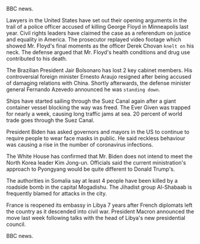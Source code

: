 BBC news.

Lawyers in the United States have set out their opening arguments in the trail of a police officer accused of killing George Floyd in Minneapolis last year. Civil rights leaders have claimed the case as a referendum on justice and equality in America. The prosecutor replayed video footage which showed Mr. Floyd's final moments as the officer Derek Chovan `knelt on` his neck. The defense argued that Mr. Floyd's health conditions and drug use contributed to his death.

The Brazilian President Jair Bolsonaro has lost 2 key cabinet members. His controversial foreign minister Ernesto Araujo resigned after being accused of damaging relations with China. Shortly afterwards, the defense minister general Fernando Azevedo announced he was `standing down`.

Ships have started sailing through the Suez Canal again after a giant container vessel blocking the way was freed. The Ever Given was trapped for nearly a week, causing long traffic jams at sea. 20 percent of world trade goes through the Suez Canal.

President Biden has asked governors and mayors in the US to continue to require people to wear face masks in public. He said reckless behaviour was causing a rise in the number of coronavirus infections.

The White House has confirmed that Mr. Biden does not intend to meet the North Korea leader Kim Jong-un. Officials said the current ministration's approach to Pyongyang would be quite different to Donald Trump's. 

The authorities in Somalia say at least 4 people have been killed by a roadside bomb in the capital Mogadishu. The Jihadist group Al-Shabaab is frequently blamed for attacks in the city.

France is reopened its embassy in Libya 7 years after French diplomats left the country as it descended into civil war. President Macron announced the move last week following talks with the head of Libya's new presidential council.  

BBC news.

